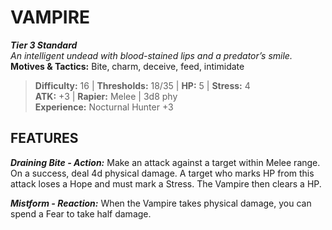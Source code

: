 ﻿---
tier: 3
type: Standard
difficulty: 16
hp: 5
stress: 4
---
# VAMPIRE

***Tier 3 Standard***  
*An intelligent undead with blood-stained lips and a predator’s smile.*  
**Motives & Tactics:** Bite, charm, deceive, feed, intimidate

> **Difficulty:** 16 | **Thresholds:** 18/35 | **HP:** 5 | **Stress:** 4  
> **ATK:** +3 | **Rapier:** Melee | 3d8 phy  
> **Experience:** Nocturnal Hunter +3

## FEATURES

***Draining Bite - Action:*** Make an attack against a target within Melee range. On a success, deal 4d physical damage. A target who marks HP from this attack loses a Hope and must mark a Stress. The Vampire then clears a HP.

***Mistform - Reaction:*** When the Vampire takes physical damage, you can spend a Fear to take half damage.
